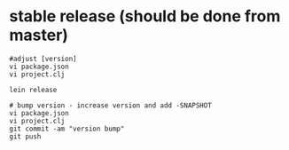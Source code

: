 # stable release (should be done from master)

```
#adjust [version]
vi package.json
vi project.clj

lein release

# bump version - increase version and add -SNAPSHOT
vi package.json
vi project.clj
git commit -am "version bump"
git push
```